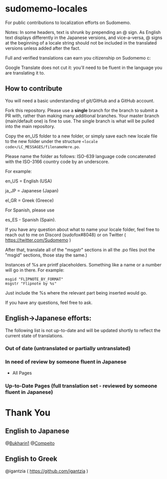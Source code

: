 # sudomemo-locales
For public contributions to localization efforts on Sudomemo.

Notes: In some headers, text is shrunk by prepending an @ sign. As English text displays differently in the Japanese versions, and vice-a-versa, @ signs at the beginning of a locale string should not be included in the translated versions unless added after the fact.

Full and verified translations can earn you citizenship on Sudomemo c:

Google Translate does not cut it: you'll need to be fluent in the language you are translating it to.

## How to contribute

You will need a basic understanding of git/GitHub and a GitHub account.

Fork this repository. Please use a **single** branch for the branch to submit a PR with, rather than making many additional branches. Your master branch (main/default one) is fine to use. The single branch is what will be pulled into the main repository. 

Copy the en_US folder to a new folder, or simply save each new locale file to the new folder under the structure `<locale code>/LC_MESSAGES/filenameHere.po`. 

Please name the folder as follows: ISO-639 language code concatenated with the ISO-3166 country code by an underscore. 

For example:

en_US = English (USA)

ja_JP = Japanese (Japan)

el_GR = Greek (Greece)

For Spanish, please use

es_ES - Spanish (Spain).

If you have any question about what to name your locale folder, feel free to reach out to me on Discord (sudofox#8048) or on Twitter ( https://twitter.com/Sudomemo )

After that, translate all of the "msgstr" sections in all the .po files (not the "msgid" sections, those stay the same.)

Instances of %s are printf placeholders. Something like a name or a number will go in there. For example:

```
msgid "FLIPNOTE_BY_FORMAT"
msgstr "Flipnote by %s"
```

Just include the %s where the relevant part being inserted would go.

If you have any questions, feel free to ask.
   
## English->Japanese efforts:

The following list is not up-to-date and will be updated shortly to reflect the current state of translations. 	

### Out of date (untranslated or partially untranslated)


### In need of review by someone fluent in Japanese  
- All Pages

### Up-to-Date Pages (full translation set - reviewed by someone fluent in Japanese)


# Thank You

## English to Japanese

@[Bukharin1](https://www.twitter.com/Fin_suomi_)
@[Compeito](https://twitter.com/ugo_compeito)

## English to Greek 

@igantzia ( https://github.com/igantzia )

